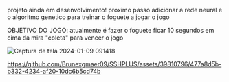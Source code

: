 projeto ainda em desenvolvimento! proximo passo adicionar a rede neural e o algoritmo genetico para treinar o foguete a jogar o jogo

OBJETIVO DO JOGO: atualmente é fazer o foguete ficar 10 segundos em cima da mira "coleta" para vencer o jogo

![Captura de tela 2024-01-09 091418](https://github.com/Brunexgmaer09/SSHPLUS/assets/39810796/8d34ec6d-6f2a-4abb-a06e-193a9b2299a3)


https://github.com/Brunexgmaer09/SSHPLUS/assets/39810796/477a8d5b-b332-4234-af20-10dc6b5cd74b

